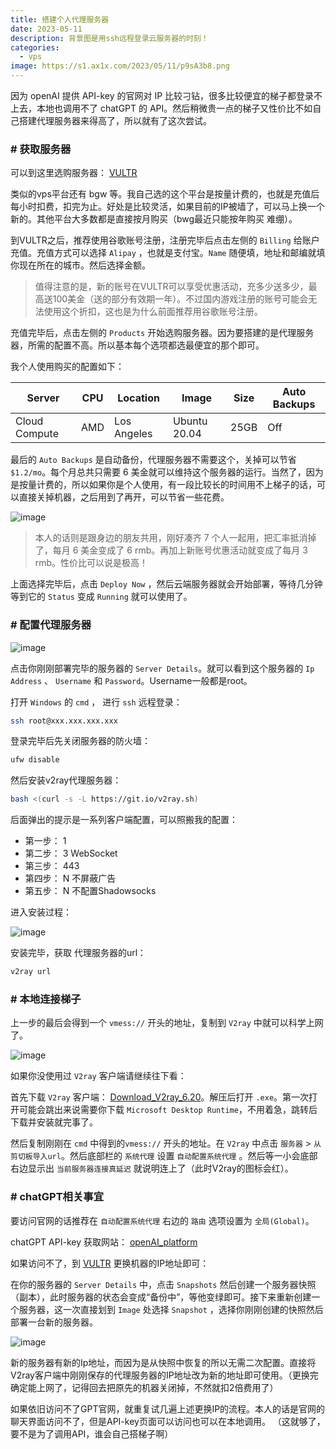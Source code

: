 ```yaml
---
title: 搭建个人代理服务器
date: 2023-05-11
description: 背景图是用ssh远程登录云服务器的时刻！
categories: 
  - vps
image: https://s1.ax1x.com/2023/05/11/p9sA3b8.png
---
```


因为 openAI 提供 API-key 的官网对 IP 比较刁钻，很多比较便宜的梯子都登录不上去，本地也调用不了 chatGPT 的 API。然后稍微贵一点的梯子又性价比不如自己搭建代理服务器来得高了，所以就有了这次尝试。

### # 获取服务器

可以到这里选购服务器： [VULTR](https://my.vultr.com/)

类似的vps平台还有 bgw 等。我自己选的这个平台是按量计费的，也就是充值后每小时扣费，扣完为止。好处是比较灵活，如果目前的IP被墙了，可以马上换一个新的。其他平台大多数都是直接按月购买（bwg最近只能按年购买 难绷）。

到VULTR之后，推荐使用谷歌账号注册，注册完毕后点击左侧的 `Billing` 给账户充值。充值方式可以选择 `Alipay` ，也就是支付宝。`Name` 随便填，地址和邮编就填你现在所在的城市。然后选择金额。

> 值得注意的是，新的账号在VULTR可以享受优惠活动，充多少送多少，最高送100美金（送的部分有效期一年）。不过国内游戏注册的账号可能会无法使用这个折扣，这也是为什么前面推荐用谷歌账号注册。

充值完毕后，点击左侧的 `Products` 开始选购服务器。因为要搭建的是代理服务器，所需的配置不高。所以基本每个选项都选最便宜的那个即可。

我个人使用购买的配置如下：

| Server | CPU | Location | Image | Size | Auto Backups |
| ------ | --- | -------- | ----- | ---- | ------------ |
|Cloud Compute|AMD|Los Angeles|Ubuntu 20.04|25GB|  Off  |

最后的 `Auto Backups` 是自动备份，代理服务器不需要这个，关掉可以节省 `$1.2/mo`。每个月总共只需要 6 美金就可以维持这个服务器的运行。当然了，因为是按量计费的，所以如果你是个人使用，有一段比较长的时间用不上梯子的话，可以直接关掉机器，之后用到了再开，可以节省一些花费。

![image](https://s1.ax1x.com/2023/05/11/p9skvEF.png)

> 本人的话则是跟身边的朋友共用，刚好凑齐 7 个人一起用，把汇率抵消掉了，每月 6 美金变成了 6 rmb。再加上新账号优惠活动就变成了每月 3 rmb。性价比可以说是极高！

上面选择完毕后，点击 `Deploy Now` ，然后云端服务器就会开始部署，等待几分钟等到它的 `Status` 变成 `Running` 就可以使用了。


### # 配置代理服务器

![image](https://s1.ax1x.com/2023/05/11/p9skxN4.png)

点击你刚刚部署完毕的服务器的 `Server Details`。就可以看到这个服务器的 `Ip Address` 、 `Username` 和 `Password`。Username一般都是root。

打开 `Windows` 的 `cmd` ， 进行 `ssh` 远程登录：

```sh
ssh root@xxx.xxx.xxx.xxx
```

登录完毕后先关闭服务器的防火墙：

```sh
ufw disable
```

然后安装v2ray代理服务器：

```sh
bash <(curl -s -L https://git.io/v2ray.sh)
```

后面弹出的提示是一系列客户端配置，可以照搬我的配置：

- 第一步： 1 
- 第二步： 3 WebSocket
- 第三步： 443
- 第四步： N 不屏蔽广告
- 第五步： N 不配置Shadowsocks

进入安装过程：

![image](https://s1.ax1x.com/2023/05/11/p9sApC9.png)

安装完毕，获取 代理服务器的url：

```sh
v2ray url
```

### # 本地连接梯子

上一步的最后会得到一个 `vmess://` 开头的地址，复制到 `V2ray` 中就可以科学上网了。

![image](https://s1.ax1x.com/2023/05/11/p9skz4J.png)

如果你没使用过 `V2ray` 客户端请继续往下看：

首先下载 `V2ray` 客户端： [Download_V2ray_6.20](https://github.com/2dust/v2rayN/releases/download/6.20/v2rayN-With-Core.zip)。解压后打开 `.exe`。第一次打开可能会跳出来说需要你下载 `Microsoft Desktop Runtime`，不用着急，跳转后下载并安装就完事了。

然后复制刚刚在 `cmd` 中得到的`vmess://` 开头的地址。在 `V2ray` 中点击 `服务器` > `从剪切板导入url`。然后底部栏的 `系统代理` 设置 `自动配置系统代理` 。然后等一小会底部右边显示出 `当前服务器连接真延迟` 就说明连上了（此时V2ray的图标会红）。

### # chatGPT相关事宜

要访问官网的话推荐在 `自动配置系统代理` 右边的 `路由` 选项设置为 `全局(Global)`。

chatGPT API-key 获取网站： [openAI_platform](https://platform.openai.com/)

如果访问不了，到 [VULTR](https://my.vultr.com/) 更换机器的IP地址即可：

在你的服务器的 `Server Details` 中，点击 `Snapshots` 然后创建一个服务器快照（副本），此时服务器的状态会变成“备份中”，等他变绿即可。接下来重新创建一个服务器，这一次直接划到 `Image` 处选择 `Snapshot` ，选择你刚刚创建的快照然后部署一台新的服务器。

![image](https://s1.ax1x.com/2023/05/11/p9sAPjx.png)

新的服务器有新的Ip地址，而因为是从快照中恢复的所以无需二次配置。直接将V2ray客户端中刚刚保存的代理服务器的IP地址改为新的地址即可使用。（更换完确定能上网了，记得回去把原先的机器关闭掉，不然就扣2倍费用了）

如果依旧访问不了GPT官网，就重复试几遍上述更换IP的流程。本人的话是官网的聊天界面访问不了，但是API-key页面可以访问也可以在本地调用。
（这就够了，要不是为了调用API，谁会自己搭梯子啊）
